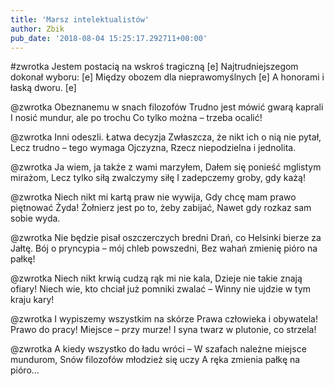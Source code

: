 ```yaml
---
title: 'Marsz intelektualistów'
author: Zbik
pub_date: '2018-08-04 15:25:17.292711+00:00'
---
```


#zwrotka
Jestem postacią na wskroś tragiczną [e]
Najtrudniejszegom dokonał wyboru: [e]
Między obozem dla nieprawomyślnych [e]
A honorami i łaską dworu. [e]

@zwrotka
Obeznanemu w snach filozofów
Trudno jest mówić gwarą kaprali
I nosić mundur, ale po trochu
Co tylko można – trzeba ocalić!

@zwrotka
Inni odeszli. Łatwa decyzja
Zwłaszcza, że nikt ich o nią nie pytał,
Lecz trudno – tego wymaga Ojczyzna,
Rzecz niepodzielna i jednolita.

@zwrotka
Ja wiem, ja także z wami marzyłem,
Dałem się ponieść mglistym mirażom,
Lecz tylko siłą zwalczymy siłę
I zadepczemy groby, gdy każą!

@zwrotka
Niech nikt mi kartą praw nie wywija,
Gdy chcę mam prawo piętnować Żyda!
Żołnierz jest po to, żeby zabijać,
Nawet gdy rozkaz sam sobie wyda.

@zwrotka
Nie będzie pisał oszczerczych bredni
Drań, co Helsinki bierze za Jałtę.
Bój o pryncypia – mój chleb powszedni,
Bez wahań zmienię pióro na pałkę!

@zwrotka
Niech nikt krwią cudzą rąk mi nie kala,
Dzieje nie takie znają ofiary!
Niech wie, kto chciał już pomniki zwalać –
Winny nie ujdzie w tym kraju kary!

@zwrotka
I wypiszemy wszystkim na skórze
Prawa człowieka i obywatela!
Prawo do pracy! Miejsce – przy murze!
I syna twarz w plutonie, co strzela!

@zwrotka
A kiedy wszystko do ładu wróci –
W szafach należne miejsce mundurom,
Snów filozofów młodzież się uczy
A ręka zmienia pałkę na pióro…